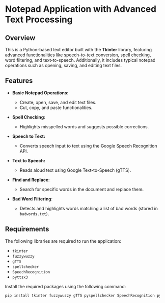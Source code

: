 # Notepad Application with Advanced Text Processing

## Overview

This is a Python-based text editor built with the **Tkinter** library, featuring advanced functionalities like speech-to-text conversion, spell checking, word filtering, and text-to-speech. Additionally, it includes typical notepad operations such as opening, saving, and editing text files.

## Features

- **Basic Notepad Operations:**
  - Create, open, save, and edit text files.
  - Cut, copy, and paste functionalities.
  
- **Spell Checking:**
  - Highlights misspelled words and suggests possible corrections.

- **Speech to Text:**
  - Converts speech input to text using the Google Speech Recognition API.

- **Text to Speech:**
  - Reads aloud text using Google Text-to-Speech (gTTS).

- **Find and Replace:**
  - Search for specific words in the document and replace them.

- **Bad Word Filtering:**
  - Detects and highlights words matching a list of bad words (stored in `badwords.txt`).

## Requirements

The following libraries are required to run the application:
- `tkinter`
- `fuzzywuzzy`
- `gTTS`
- `spellchecker`
- `SpeechRecognition`
- `pyttsx3`

Install the required packages using the following command:
```bash
pip install tkinter fuzzywuzzy gTTS pyspellchecker SpeechRecognition pyttsx3
